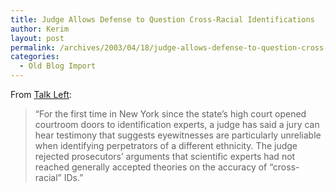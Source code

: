 ```yaml
---
title: Judge Allows Defense to Question Cross-Racial Identifications
author: Kerim
layout: post
permalink: /archives/2003/04/18/judge-allows-defense-to-question-cross-racial-identifications/
categories:
  - Old Blog Import
---
```

From <a href="http://www.talkleft.com/archives/002962.html" onclick="_gaq.push(['_trackEvent', 'outbound-article', 'http://www.talkleft.com/archives/002962.html', 'Talk Left']);" >Talk Left</a>:


>   &#8220;For the first time in New York since the state&#8217;s high court opened courtroom doors to identification experts, a judge has said a jury can hear testimony that suggests eyewitnesses are particularly unreliable when identifying perpetrators of a different ethnicity. The judge rejected prosecutors&#8217; arguments that scientific experts had not reached generally accepted theories on the accuracy of &#8220;cross-racial&#8221; IDs.&#8221;


